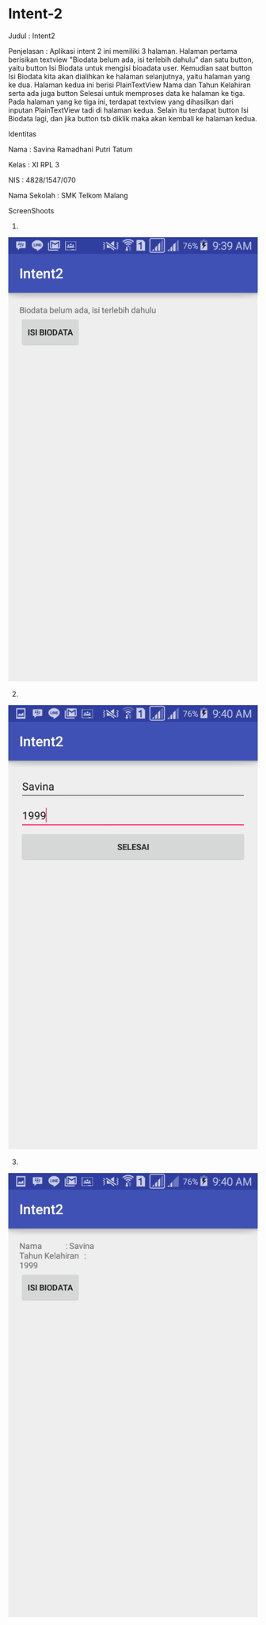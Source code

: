# Intent-2

Judul       : Intent2

Penjelasan  :
Aplikasi intent 2 ini memiliki 3 halaman. Halaman pertama berisikan textview "Biodata belum ada, isi terlebih dahulu" dan satu button, 
yaitu button Isi Biodata untuk mengisi bioadata user. Kemudian saat button Isi Biodata kita akan dialihkan ke halaman selanjutnya, yaitu
halaman yang ke dua. Halaman kedua ini berisi PlainTextView Nama dan Tahun Kelahiran serta ada juga button Selesai untuk memproses data ke
halaman ke tiga. Pada halaman yang ke tiga ini, terdapat textview yang dihasilkan dari inputan PlainTextView tadi di halaman kedua. Selain
itu terdapat button Isi Biodata lagi, dan jika button tsb diklik maka akan kembali ke halaman kedua.


Identitas

Nama         : Savina Ramadhani Putri Tatum

Kelas        : XI RPL 3

NIS          : 4828/1547/070

Nama Sekolah : SMK Telkom Malang


ScreenShoots

1.

<img src="https://github.com/savinarp/Intent-2/blob/master/Intent%202%20-%20A.png">

2.

<img src="https://github.com/savinarp/Intent-2/blob/master/Intent%202%20-%20B.png">

3.

<img src="https://github.com/savinarp/Intent-2/blob/master/Intent%202%20-%20C.png">
